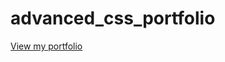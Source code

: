# advanced_css_portfolio

[View my portfolio](https://joshuamaney.github.io/advanced_css_portfolio/)